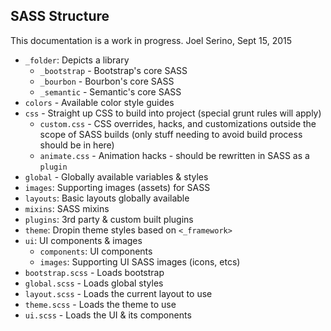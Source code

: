 ## SASS Structure
This documentation is a work in progress. Joel Serino, Sept 15, 2015

- `_folder`: Depicts a library
  - `_bootstrap` - Bootstrap's core SASS
  - `_bourbon` - Bourbon's core SASS
  - `_semantic` - Semantic's core SASS
- `colors` - Available color style guides
- `css` - Straight up CSS to build into project (special grunt rules will apply)
  - `custom.css` - CSS overrides, hacks, and customizations outside the scope of SASS builds (only stuff needing to avoid build process should be in here)
  - `animate.css` - Animation hacks - should be rewritten in SASS as a `plugin`
- `global` - Globally available variables & styles
- `images`: Supporting images (assets) for SASS
- `layouts`: Basic layouts globally available
- `mixins`: SASS mixins
- `plugins`: 3rd party & custom built plugins
- `theme`: Dropin theme styles based on `<_framework>`
- `ui`: UI components & images
  - `components`: UI components
  - `images`: Supporting UI SASS images (icons, etcs)
- `bootstrap.scss` - Loads bootstrap
- `global.scss` - Loads global styles
- `layout.scss` - Loads the current layout to use
- `theme.scss` - Loads the theme to use
- `ui.scss` - Loads the UI & its components

